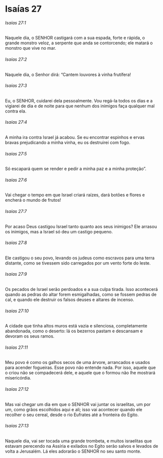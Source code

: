 # Isaías 27

###### Isaías 27:1

Naquele dia, o SENHOR castigará com a sua espada, forte e rápida, o grande monstro veloz, a serpente que anda se contorcendo; ele matará o monstro que vive no mar.

###### Isaías 27:2

Naquele dia, o Senhor dirá: “Cantem louvores à vinha frutífera!

###### Isaías 27:3

Eu, o SENHOR, cuidarei dela pessoalmente. Vou regá-la todos os dias e a vigiarei de dia e de noite para que nenhum dos inimigos faça qualquer mal contra ela.

###### Isaías 27:4

A minha ira contra Israel já acabou. Se eu encontrar espinhos e ervas bravas prejudicando a minha vinha, eu os destruirei com fogo.

###### Isaías 27:5

Só escapará quem se render e pedir a minha paz e a minha proteção”.

###### Isaías 27:6

Vai chegar o tempo em que Israel criará raízes, dará botões e flores e encherá o mundo de frutos!

###### Isaías 27:7

Por acaso Deus castigou Israel tanto quanto aos seus inimigos? Ele arrasou os inimigos, mas a Israel só deu um castigo pequeno.

###### Isaías 27:8

Ele castigou o seu povo, levando os judeus como escravos para uma terra distante, como se tivessem sido carregados por um vento forte do leste.

###### Isaías 27:9

Os pecados de Israel serão perdoados e a sua culpa tirada. Isso acontecerá quando as pedras do altar forem esmigalhadas, como se fossem pedras de cal, e quando ele destruir os falsos deuses e altares de incenso.

###### Isaías 27:10

A cidade que tinha altos muros está vazia e silenciosa, completamente abandonada, como o deserto: lá os bezerros pastam e descansam e devoram os seus ramos.

###### Isaías 27:11

Meu povo é como os galhos secos de uma árvore, arrancados e usados para acender fogueiras. Esse povo não entende nada. Por isso, aquele que o criou não se compadecerá dele, e aquele que o formou não lhe mostrará misericórdia.

###### Isaías 27:12

Mas vai chegar um dia em que o SENHOR vai juntar os israelitas, um por um, como grãos escolhidos aqui e ali; isso vai acontecer quando ele recolher o seu cereal, desde o rio Eufrates até a fronteira do Egito.

###### Isaías 27:13

Naquele dia, vai ser tocada uma grande trombeta, e muitos israelitas que estavam perecendo na Assíria e exilados no Egito serão salvos e levados de volta a Jerusalém. Lá eles adorarão o SENHOR no seu santo monte.

